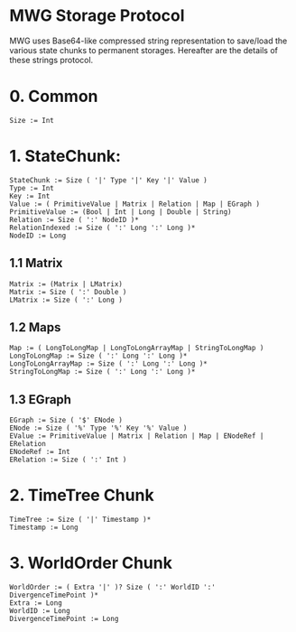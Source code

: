 # MWG Storage Protocol

MWG uses Base64-like compressed string representation to save/load the various state chunks to permanent storages.
Hereafter are the details of these strings protocol.

# 0. Common

    Size := Int

# 1. StateChunk:


    StateChunk := Size ( '|' Type '|' Key '|' Value )
    Type := Int
    Key := Int
    Value := ( PrimitiveValue | Matrix | Relation | Map | EGraph )
    PrimitiveValue := (Bool | Int | Long | Double | String)
    Relation := Size ( ':' NodeID )*
    RelationIndexed := Size ( ':' Long ':' Long )*
    NodeID := Long


 ## 1.1 Matrix
 
 
    Matrix := (Matrix | LMatrix)
    Matrix := Size ( ':' Double )
    LMatrix := Size ( ':' Long )
    
    
 ## 1.2 Maps    

    
    Map := ( LongToLongMap | LongToLongArrayMap | StringToLongMap )
    LongToLongMap := Size ( ':' Long ':' Long )*
    LongToLongArrayMap := Size ( ':' Long ':' Long )*
    StringToLongMap := Size ( ':' Long ':' Long )*
 
    
## 1.3 EGraph


    EGraph := Size ( '$' ENode )
    ENode := Size ( '%' Type '%' Key '%' Value )
    EValue := PrimitiveValue | Matrix | Relation | Map | ENodeRef | ERelation
    ENodeRef := Int
    ERelation := Size ( ':' Int )
   
   
# 2. TimeTree Chunk

    TimeTree := Size ( '|' Timestamp )*
    Timestamp := Long

# 3. WorldOrder Chunk

    WorldOrder := ( Extra '|' )? Size ( ':' WorldID ':' DivergenceTimePoint )* 
    Extra := Long
    WorldID := Long
    DivergenceTimePoint := Long
